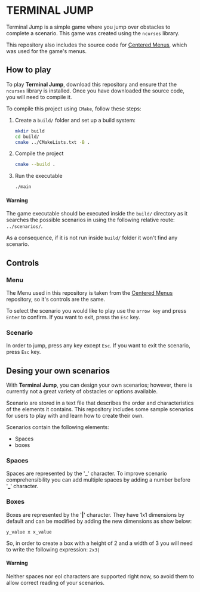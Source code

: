# TERMINAL JUMP

Terminal Jump is a simple game where you jump over obstacles to complete a scenario.
This game was created using the `ncurses` library.

This repository also includes the source code for [Centered Menus](https://github.com/pedresp/CenteredMenus), which was used for the game's menus.

## How to play

To play **Terminal Jump**, download this repository and ensure that the `ncurses` 
library is installed. Once you have downloaded the source code, you will need to
compile it.

To compile this project using `CMake`, follow these steps:

1. Create a `build/` folder and set up a build system:

    ```bash
    mkdir build
    cd build/
    cmake ../CMakeLists.txt -B .
    ```

2. Compile the project

    ```bash
    cmake --build .
    ```

3. Run the executable

    ```bash
    ./main
    ```

#### Warning

The game executable should be executed inside the `build/` directory as it searches the
possible scenarios in using the following relative route: `../scenarios/`.

As a consequence, if it is not run inside `build/` folder it won't find any scenario.

## Controls

### Menu

The Menu used in this repository is taken from the [Centered Menus](https://github.com/pedresp/CenteredMenus) repository, so it's controls are the same.

To select the scenario you would like to play use the `arrow key` and press `Enter` 
to confirm. If you want to exit, press the `Esc` key.

### Scenario

In order to jump, press any key except `Esc`. If you want to exit the scenario, press
`Esc` key. 

## Desing your own scenarios

With **Terminal Jump**, you can design your own scenarios; however, there is currently 
not a great variety of obstacles or options available.

Scenario are stored in a text file that describes the order and characteristics of the
elements it contains. This repository includes some sample scenarios for users to
play with and learn how to create their own.

Scenarios contain the following elements:

- Spaces
- boxes

### Spaces

Spaces are represented by the '**_**' character. To improve scenario comprehensibility 
you can add multiple spaces by adding a number before '**_**' character.

### Boxes
Boxes are represented by the '**|**' character. They have 1x1 dimensions by default and
can be modified by adding the new dimensions as show below:

```
y_value x x_value
```

So, in order to create a box with a height of 2 and a width of 3 you will need to write the following expression: `2x3|`

#### Warning
Neither spaces nor eol characters are supported right now, so avoid them to allow correct
reading of your scenarios.